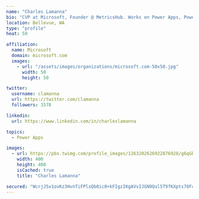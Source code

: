 ```yaml
---
name: "Charles Lamanna"
bio: "CVP at Microsoft, Founder @ MetricsHub. Works on Power Apps, Power Automate, Power Virtual Agent, Common Data Service and Dynamics 365."
location: Bellevue, WA
type: "profile"
heat: 50

affiliation:
  name: Microsoft
  domain: microsoft.com
  images:
    - url: "/assets/images/organizations/microsoft.com-50x50.jpg"
      width: 50
      height: 50

twitter:
  username: clamanna
  url: https://twitter.com/clamanna
  followers: 3578

linkedin:
  url: https://www.linkedin.com/in/charleslamanna

topics:
  - Power Apps

images:
  - url: https://pbs.twimg.com/profile_images/1263202626922876928/g6qGbHZ-_400x400.jpg
    width: 400
    height: 400
    isCached: true
    title: "Charles Lamanna"

secured: "WcrjJ5x1ovKz3HvnTiFPlxQb0ic0+kFIgzIKgAVvIJGN9Qul5T9fKXpts70FcNWmZUmxd7PYMz68XQSRgzfEU4d81gTFshRaqYDdIuYx7pblUNk93WXwyUJb+SqcnNLwiQo5C/509IfvJ64+uvmTFkt1rzZFMdNoAbZ2ZVi4Z4bWDN9F+1tBlbm+hk1bEwsrfL7wsIRWHO3/ak5IhEbnLfZ6RCDCNhbWJpqrvodgHMZI6CNtuWoVApVKvdMs3DNuAPLaUmOLRj8UAYHnUSgLEdYIEEazxVmYbe8fjlHt5OCl51qrUSX/AI3dIbuO+Dn0wDmn406LILSBbRo1JLz+oYLiOqU/spVzIGvKEOYet3APEjmoBZ3brFUSseM2WtTeYZt8RLP8ggGwOTCWlY1LMSq/oPKPyJRKRxeHl/1+OIA=;LLljpv/kVjwPlfPXkz686Q=="
---
```


